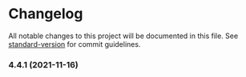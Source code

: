# Changelog

All notable changes to this project will be documented in this file. See [standard-version](https://github.com/conventional-changelog/standard-version) for commit guidelines.

### 4.4.1 (2021-11-16)
